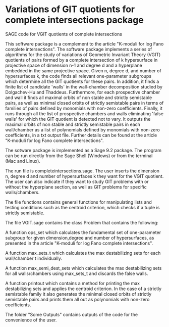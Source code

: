 # Variations of GIT quotients for complete intersections package

 SAGE code for VGIT quotients of complete intersections
 
This software package is a complement to the article "K-moduli for log Fano complete intersections". The software package implements a series of algorithms for the study of variations of Geometric Invariant Theory (VGIT) quotients of pairs formed by a complete intersection of k hypersurface in projective space of dimension n-1 and degree d and a hyperplane embedded in the same projective space. Given n, degree d, and number of hypersurfaces k, the code finds all relevant one-parameter subgroups which determine all the GIT quotients for these pairs. In addition, it finds a finite list of candidate 'walls' in the wall-chamber decomposition studied by Dolgachev-Hu and Thaddeus. Furthermore, for each prospective chamber and wall it finds all maximal orbits of non stable and strictly semistable pairs, as well as minimal closed orbits of strictly semistable pairs in terms of families of pairs defined by monomials with non-zero coefficients. Finally, it runs through all the list of prospective chambers and walls eliminating 'false walls' for which the GIT quotient is detected not to vary. It outputs the maximal orbits of non stable and strictly semistable pairs in each wall/chamber as a list of polynomials defined by monomials with non-zero coefficients, in a txt output file. Further details can be found at the article "K-moduli for log Fano complete intersections". 

The sotware package is implemented as a Sage 9.2 package. The program can be run directly from the Sage Shell (Windows) or from the terminal (Mac and Linux).

The run file is completeintersections.sage. The user inserts the dimension n, degree d and number of hypersurfaces k they want for the VGIT quotient. The user can also indicate if they want to study GIT problems with or without the hyperplane section, as well as GIT problems for specific walls/chambers.

The file functions contains general functions for manipulating lists and testing conditions such as the centroid criterion, which checks if a tuple is strictly semistable.

The file VGIT.sage contains the class Problem that contains the following: 

A function ops_set which calculates the fundamental set of one-parameter subgroup for given dimension,degree and number of hypersurfaces, as presented in the article "K-moduli for log Fano complete intersections".

A function max_sets_t which calculates the max destabilizing sets for each wall/chamber t individually.

A function max_semi_dest_sets which calculates the max destabilizing sets for all walls/chambers using max_sets_t and discards the false walls.

A function printout which contains a method for printing the max destabilizing sets and applies the centroid criterion. In the case of a strictly semistable family it also generates the minimal closed orbits of strictly semistable pairs and prints them all out as polynomials with non-zero coefficients.

The folder "Some Outputs" contains outputs of the code for the convenience of the user.
